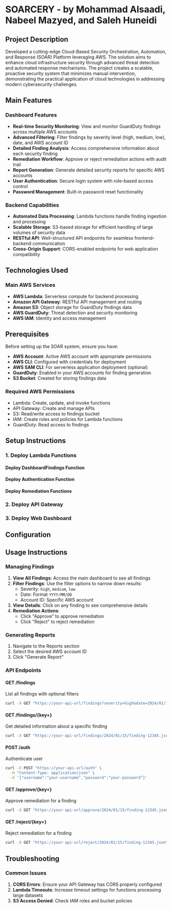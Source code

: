# SOARCERY - by Mohammad Alsaadi, Nabeel Mazyed, and Saleh Huneidi

## Project Description

Developed a cutting-edge Cloud-Based Security Orchestration, Automation, and Response (SOAR) Platform leveraging AWS. The solution aims to enhance cloud infrastructure security through advanced threat detection and automated response mechanisms. The project creates a scalable, proactive security system that minimizes manual intervention, demonstrating the practical application of cloud technologies in addressing modern cybersecurity challenges.

## Main Features

### Dashboard Features
- **Real-time Security Monitoring**: View and monitor GuardDuty findings across multiple AWS accounts
- **Advanced Filtering**: Filter findings by severity level (high, medium, low), date, and AWS account ID
- **Detailed Finding Analysis**: Access comprehensive information about each security finding
- **Remediation Workflow**: Approve or reject remediation actions with audit trail
- **Report Generation**: Generate detailed security reports for specific AWS accounts
- **User Authentication**: Secure login system with role-based access control
- **Password Management**: Built-in password reset functionality

### Backend Capabilities
- **Automated Data Processing**: Lambda functions handle finding ingestion and processing
- **Scalable Storage**: S3-based storage for efficient handling of large volumes of security data
- **RESTful API**: Well-structured API endpoints for seamless frontend-backend communication
- **Cross-Origin Support**: CORS-enabled endpoints for web application compatibility

## Technologies Used

### Main AWS Services
- **AWS Lambda**: Serverless compute for backend processing
- **Amazon API Gateway**: RESTful API management and routing
- **Amazon S3**: Object storage for GuardDuty findings data
- **AWS GuardDuty**: Threat detection and security monitoring
- **AWS IAM**: Identity and access management

## Prerequisites

Before setting up the SOAR system, ensure you have:

- **AWS Account**: Active AWS account with appropriate permissions
- **AWS CLI**: Configured with credentials for deployment
- **AWS SAM CLI**: For serverless application deployment (optional)
- **GuardDuty**: Enabled in your AWS accounts for finding generation
- **S3 Bucket**: Created for storing findings data

### Required AWS Permissions
- Lambda: Create, update, and invoke functions
- API Gateway: Create and manage APIs
- S3: Read/write access to findings bucket
- IAM: Create roles and policies for Lambda functions
- GuardDuty: Read access to findings

## Setup Instructions

### 1. Deploy Lambda Functions

#### Deploy DashboardFindings Function

#### Deploy Authentication Function

#### Deploy Remediation Functions

### 2. Deploy API Gateway

### 3. Deploy Web Dashboard

## Configuration

## Usage Instructions

### Managing Findings
1. **View All Findings**: Access the main dashboard to see all findings
2. **Filter Findings**: Use the filter options to narrow down results:
   - Severity: `high`, `medium`, `low`
   - Date: Format `YYYY/MM/DD`
   - Account ID: Specific AWS account
3. **View Details**: Click on any finding to see comprehensive details
4. **Remediation Actions**:
   - Click "Approve" to approve remediation
   - Click "Reject" to reject remediation

### Generating Reports
1. Navigate to the Reports section
2. Select the desired AWS account ID
3. Click "Generate Report"

### API Endpoints

#### GET /findings
List all findings with optional filters
```bash
curl -X GET "https://your-api-url/findings?severity=high&date=2024/01/15"
```

#### GET /findings/{key+}
Get detailed information about a specific finding
```bash
curl -X GET "https://your-api-url/findings/2024/01/15/finding-12345.json"
```

#### POST /auth
Authenticate user
```bash
curl -X POST "https://your-api-url/auth" \
  -H "Content-Type: application/json" \
  -d '{"username":"your-username","password":"your-password"}'
```

#### GET /approve/{key+}
Approve remediation for a finding
```bash
curl -X GET "https://your-api-url/approve/2024/01/15/finding-12345.json"
```

#### GET /reject/{key+}
Reject remediation for a finding
```bash
curl -X GET "https://your-api-url/reject/2024/01/15/finding-12345.json"
```

## Troubleshooting

### Common Issues

1. **CORS Errors**: Ensure your API Gateway has CORS properly configured
2. **Lambda Timeouts**: Increase timeout settings for functions processing large datasets
3. **S3 Access Denied**: Check IAM roles and bucket policies
